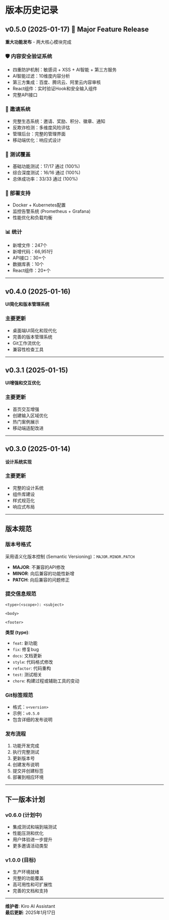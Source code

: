 # 版本历史记录

## v0.5.0 (2025-01-17) 🎉 Major Feature Release

**重大功能发布** - 两大核心模块完成

### 🛡️ 内容安全验证系统
- 四重防护机制：敏感词 + XSS + AI智能 + 第三方服务
- AI智能过滤：10维度内容分析
- 第三方集成：百度、腾讯云、阿里云内容审核
- React组件：实时验证Hook和安全输入组件
- 完整API接口

### 🎁 邀请系统
- 完整生态系统：邀请、奖励、积分、徽章、通知
- 反欺诈检测：多维度风险评估
- 管理后台：完整的管理界面
- 移动端优化：响应式设计

### 🧪 测试覆盖
- 基础功能测试：17/17 通过 (100%)
- 综合深度测试：16/16 通过 (100%)
- 总体成功率：33/33 通过 (100%)

### 🚀 部署支持
- Docker + Kubernetes配置
- 监控告警系统 (Prometheus + Grafana)
- 性能优化和负载均衡

### 📊 统计
- 新增文件：247个
- 新增代码：66,951行
- API接口：30+个
- 数据库表：10个
- React组件：20+个

---

## v0.4.0 (2025-01-16)

**UI简化和版本管理系统**

### 主要更新
- 桌面端UI简化和现代化
- 完善的版本管理系统
- Git工作流优化
- 兼容性检查工具

---

## v0.3.1 (2025-01-15)

**UI增强和交互优化**

### 主要更新
- 首页交互增强
- 创建输入区域优化
- 热门案例展示
- 移动端适配改进

---

## v0.3.0 (2025-01-14)

**设计系统实现**

### 主要更新
- 完整的设计系统
- 组件库建设
- 样式规范化
- 响应式布局

---

## 版本规范

### 版本号格式
采用语义化版本控制 (Semantic Versioning)：`MAJOR.MINOR.PATCH`

- **MAJOR**: 不兼容的API修改
- **MINOR**: 向后兼容的功能性新增
- **PATCH**: 向后兼容的问题修正

### 提交信息规范
```
<type>(<scope>): <subject>

<body>

<footer>
```

**类型 (type)**:
- `feat`: 新功能
- `fix`: 修复bug
- `docs`: 文档更新
- `style`: 代码格式修改
- `refactor`: 代码重构
- `test`: 测试相关
- `chore`: 构建过程或辅助工具的变动

### Git标签规范
- 格式：`v<version>`
- 示例：`v0.5.0`
- 包含详细的发布说明

### 发布流程
1. 功能开发完成
2. 执行完整测试
3. 更新版本号
4. 创建发布说明
5. 提交并创建标签
6. 部署到相应环境

---

## 下一版本计划

### v0.6.0 (计划中)
- 集成测试和端到端测试
- 性能压测和优化
- 用户体验进一步提升
- 更多邀请活动类型

### v1.0.0 (目标)
- 生产环境就绪
- 完整的功能覆盖
- 高可用性和可扩展性
- 完善的文档和支持

---

**维护者**: Kiro AI Assistant  
**最后更新**: 2025年1月17日